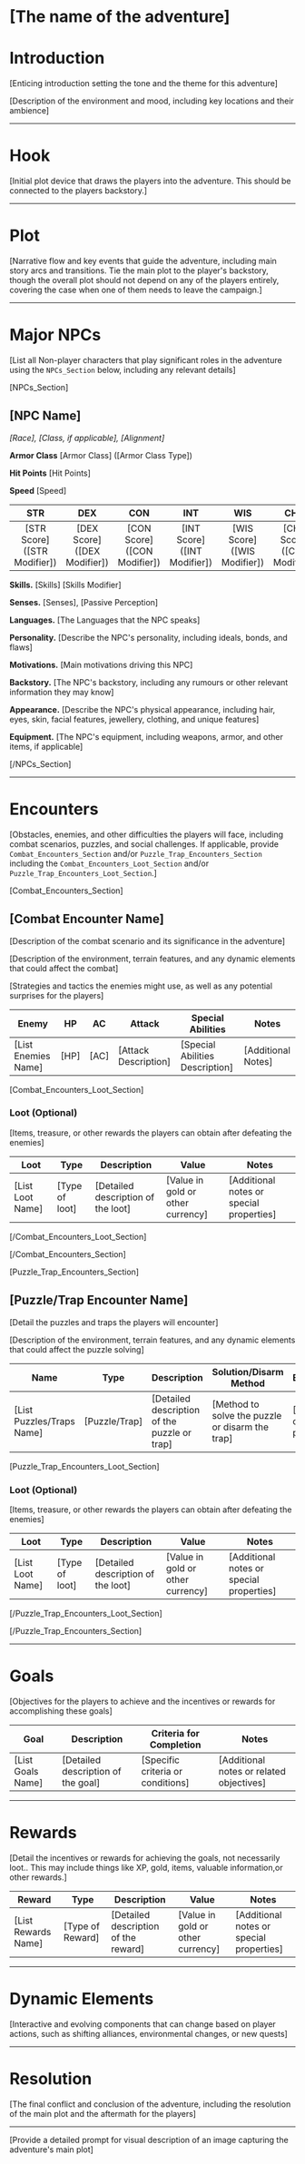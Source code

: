 # [The name of the adventure]

# Introduction

[Enticing introduction setting the tone and the theme for this adventure]

[Description of the environment and mood, including key locations and their ambience]

---

# Hook

[Initial plot device that draws the players into the adventure. This should be connected to the players backstory.]

---

# Plot

[Narrative flow and key events that guide the adventure, including main story arcs and transitions. Tie the main plot to the player's backstory, though the overall plot should not depend on any of the players entirely, covering the case when one of them needs to leave the campaign.]

---

# Major NPCs

[List all Non-player characters that play significant roles in the adventure using the `NPCs_Section` below, including any relevant details]

[NPCs_Section]

## [NPC Name]

_[Race], [Class, if applicable], [Alignment]_

**Armor Class** [Armor Class] ([Armor Class Type])

**Hit Points** [Hit Points]

**Speed** [Speed]

|           **STR**            |           **DEX**            |           **CON**            |           **INT**            |           **WIS**            |           **CHA**            |
| :--------------------------: | :--------------------------: | :--------------------------: | :--------------------------: | :--------------------------: | :--------------------------: |
| [STR Score] ([STR Modifier]) | [DEX Score] ([DEX Modifier]) | [CON Score] ([CON Modifier]) | [INT Score] ([INT Modifier]) | [WIS Score] ([WIS Modifier]) | [CHA Score] ([CHA Modifier]) |

**Skills.** [Skills] [Skills Modifier]

**Senses.** [Senses], [Passive Perception]

**Languages.** [The Languages that the NPC speaks]

**Personality.** [Describe the NPC's personality, including ideals, bonds, and flaws]

**Motivations.** [Main motivations driving this NPC]

**Backstory.** [The NPC's backstory, including any rumours or other relevant information they may know]

**Appearance.** [Describe the NPC's physical appearance, including hair, eyes, skin, facial features, jewellery, clothing, and unique features]

**Equipment.** [The NPC's equipment, including weapons, armor, and other items, if applicable]

[/NPCs_Section]

---

# Encounters

[Obstacles, enemies, and other difficulties the players will face, including combat scenarios, puzzles, and social challenges. If applicable, provide `Combat_Encounters_Section` and/or `Puzzle_Trap_Encounters_Section` including the `Combat_Encounters_Loot_Section` and/or `Puzzle_Trap_Encounters_Loot_Section`.]

[Combat_Encounters_Section]

## [Combat Encounter Name]

[Description of the combat scenario and its significance in the adventure]

[Description of the environment, terrain features, and any dynamic elements that could affect the combat]

[Strategies and tactics the enemies might use, as well as any potential surprises for the players]

| **Enemy**           | **HP** | **AC** | **Attack**           | **Special Abilities**           | **Notes**          |
| ------------------- | ------ | ------ | -------------------- | ------------------------------- | ------------------ |
| [List Enemies Name] | [HP]   | [AC]   | [Attack Description] | [Special Abilities Description] | [Additional Notes] |

[Combat_Encounters_Loot_Section]

### Loot (Optional)

[Items, treasure, or other rewards the players can obtain after defeating the enemies]

| **Loot**         | **Type**       | **Description**                    | **Value**                         | **Notes**                                |
| ---------------- | -------------- | ---------------------------------- | --------------------------------- | ---------------------------------------- |
| [List Loot Name] | [Type of loot] | [Detailed description of the loot] | [Value in gold or other currency] | [Additional notes or special properties] |

[/Combat_Encounters_Loot_Section]

[/Combat_Encounters_Section]

[Puzzle_Trap_Encounters_Section]

## [Puzzle/Trap Encounter Name]

[Detail the puzzles and traps the players will encounter]

[Description of the environment, terrain features, and any dynamic elements that could affect the puzzle solving]

| **Name**                  | **Type**      | **Description**                              | **Solution/Disarm Method**                      | **Effect/Outcome**                     | **Notes**                                |
| ------------------------- | ------------- | -------------------------------------------- | ----------------------------------------------- | -------------------------------------- | ---------------------------------------- |
| [List Puzzles/Traps Name] | [Puzzle/Trap] | [Detailed description of the puzzle or trap] | [Method to solve the puzzle or disarm the trap] | [Effect or outcome of the puzzle/trap] | [Additional notes or special properties] |

[Puzzle_Trap_Encounters_Loot_Section]

### Loot (Optional)

[Items, treasure, or other rewards the players can obtain after defeating the enemies]

| **Loot**         | **Type**       | **Description**                    | **Value**                         | **Notes**                                |
| ---------------- | -------------- | ---------------------------------- | --------------------------------- | ---------------------------------------- |
| [List Loot Name] | [Type of loot] | [Detailed description of the loot] | [Value in gold or other currency] | [Additional notes or special properties] |

[/Puzzle_Trap_Encounters_Loot_Section]

[/Puzzle_Trap_Encounters_Section]

---

# Goals

[Objectives for the players to achieve and the incentives or rewards for accomplishing these goals]

| **Goal**          | **Description**                    | **Criteria for Completion**       | **Notes**                                |
| ----------------- | ---------------------------------- | --------------------------------- | ---------------------------------------- |
| [List Goals Name] | [Detailed description of the goal] | [Specific criteria or conditions] | [Additional notes or related objectives] |

---

# Rewards

[Detail the incentives or rewards for achieving the goals, not necessarily loot.. This may include things like XP, gold, items, valuable information,or other rewards.]

| **Reward**          | **Type**         | **Description**                      | **Value**                         | **Notes**                                |
| ------------------- | ---------------- | ------------------------------------ | --------------------------------- | ---------------------------------------- |
| [List Rewards Name] | [Type of Reward] | [Detailed description of the reward] | [Value in gold or other currency] | [Additional notes or special properties] |

---

# Dynamic Elements

[Interactive and evolving components that can change based on player actions, such as shifting alliances, environmental changes, or new quests]

---

# Resolution

[The final conflict and conclusion of the adventure, including the resolution of the main plot and the aftermath for the players]

---

[Provide a detailed prompt for visual description of an image capturing the adventure's main plot]
